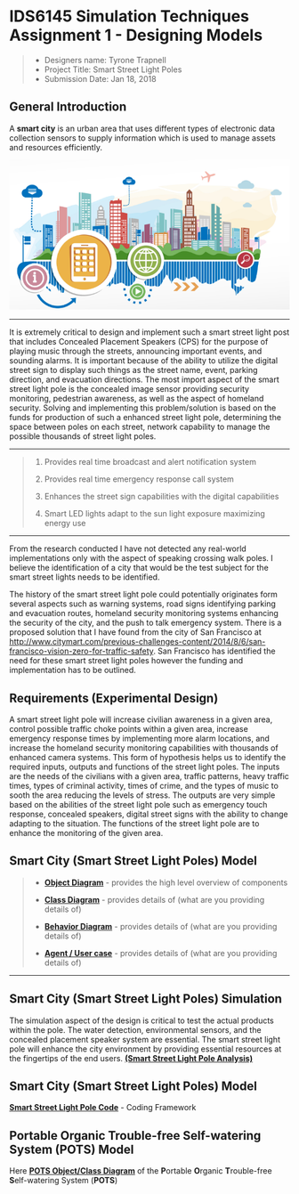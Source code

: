 # IDS6145 Simulation Techniques Assignment 1 - Designing Models



> * Designers name: Tyrone Trapnell
> * Project Title: Smart Street Light Poles
> * Submission Date: Jan 18, 2018

## General Introduction

A **smart city** is an urban area that uses different types of electronic data collection sensors to supply information which is used to manage assets and resources efficiently.

![Image of Smart City](diagrams/smart-city.png)

- - -

It is extremely critical to design and implement such a smart street light post that includes Concealed Placement Speakers (CPS) for the purpose of playing music through the streets, announcing important events, and sounding alarms.   It is important because of the ability to utilize the digital street sign to display such things as the street name, event, parking direction, and evacuation directions.  The most import aspect of the smart street light pole is the concealed image sensor providing security monitoring, pedestrian awareness, as well as the aspect of homeland security.  Solving and implementing this problem/solution is based on the funds for production of such a enhanced street light pole, determining the space between poles on each street, network capability to manage the possible thousands of street light poles.

- - -

> 1. Provides real time broadcast and alert notification system
>
> 2. Provides real time emergency response call system
>
> 3. Enhances the street sign capabilities with the digital capabilities
>
> 4. Smart LED lights adapt to the sun light exposure maximizing energy use

- - -



From the research conducted I have not detected any real-world implementations only with the aspect of speaking crossing walk poles.  I believe the identification of a city that would be the test subject for the smart street lights needs to be identified.



The history of the smart street light pole could potentially originates form several aspects such as warning systems, road signs identifying parking and evacuation routes, homeland security monitoring systems enhancing the security of the city, and the push to talk emergency system.  There is a proposed solution that I have found from the city of San Francisco at http://www.citymart.com/previous-challenges-content/2014/8/6/san-francisco-vision-zero-for-traffic-safety.  San Francisco has identified the need for these smart street light poles however the funding and implementation has to be outlined.



## Requirements (Experimental Design)



A smart street light pole will increase civilian awareness in a given area, control possible traffic choke points within a given area, increase emergency response times by implementing more alarm locations, and increase the homeland security monitoring capabilities with thousands of enhanced camera systems.  This form of hypothesis helps us to identify the required inputs, outputs and functions of the street light poles.  The inputs are the needs of the civilians with a given area, traffic patterns, heavy traffic times, types of criminal activity, times of crime, and the types of music to sooth the area reducing the levels of stress. The outputs are very simple based on the abilities of the street light pole such as emergency touch response, concealed speakers, digital street signs with the ability to change adapting to the situation.  The functions of the street light pole are to enhance the monitoring of the given area.



## Smart City (Smart Street Light Poles) Model




> * [**Object Diagram**](model/object_diagram.md) - provides the high level overview of components
>
> * [**Class Diagram**](model/class_diagram.md) - provides details of (what are you providing details of)
>
> * [**Behavior Diagram**](model/behavior_diagram.md) - provides details of (what are you providing details of)
>
> * [**Agent / User case**](model/agent_usecase_diagram.md) - provides details of (what are you providing details of)

- - -

## Smart City (Smart Street Light Poles) Simulation



The simulation aspect of the design is critical to test the actual products within the pole.  The water detection, environmental sensors, and the concealed placement speaker system are essential.  The smart street light pole will enhance the city environment by providing essential resources at the fingertips of the end users. [**(Smart Street Light Pole Analysis)**](analysis/README.md)




## Smart City (Smart Street Light Poles) Model

[**Smart Street Light Pole Code**](code/README.md) - Coding Framework 



## **P**ortable **O**rganic **T**rouble-free **S**elf-watering System (**POTS**) Model

Here [**POTS Object/Class Diagram**](code/POTS_system/README.md) of the **P**ortable **O**rganic **T**rouble-free **S**elf-watering System (**POTS**) 

